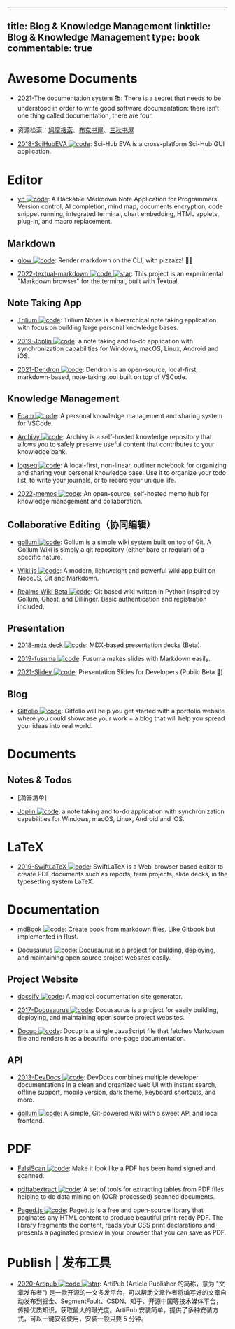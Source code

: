 
---
title: Blog & Knowledge Management
linktitle: Blog & Knowledge Management
type: book
commentable: true
---

# Awesome Documents

- [2021-The documentation system 📚](https://documentation.divio.com/): There is a secret that needs to be understood in order to write good software documentation: there isn’t one thing called documentation, there are four.

- 资源检索：[鸠摩搜索](http://t.cn/RG07GHI)、[布克书屋](http://t.cn/AiEso12y)、[三秋书屋](http://t.cn/AiQ0uTv9)

- [2018-SciHubEVA ![code](https://ng-tech.icu/assets/code.svg)](https://github.com/leovan/SciHubEVA): Sci-Hub EVA is a cross-platform Sci-Hub GUI application.

# Editor

- [yn ![code](https://ng-tech.icu/assets/code.svg)](https://github.com/purocean/yn): A Hackable Markdown Note Application for Programmers. Version control, AI completion, mind map, documents encryption, code snippet running, integrated terminal, chart embedding, HTML applets, plug-in, and macro replacement.

## Markdown

- [glow ![code](https://ng-tech.icu/assets/code.svg)](https://github.com/charmbracelet/glow): Render markdown on the CLI, with pizzazz! 💅🏻

- [2022-textual-markdown ![code](https://ng-tech.icu/assets/code.svg) ![star](https://img.shields.io/github/stars/willmcgugan/textual-markdown)](https://github.com/willmcgugan/textual-markdown): This project is an experimental "Markdown browser" for the terminal, built with Textual.

## Note Taking App

- [Trilium ![code](https://ng-tech.icu/assets/code.svg)](https://github.com/zadam/trilium): Trilium Notes is a hierarchical note taking application with focus on building large personal knowledge bases.

- [2019-Joplin ![code](https://ng-tech.icu/assets/code.svg)](https://github.com/laurent22/joplin): a note taking and to-do application with synchronization capabilities for Windows, macOS, Linux, Android and iOS.

- [2021-Dendron ![code](https://ng-tech.icu/assets/code.svg)](https://wiki.dendron.so/): Dendron is an open-source, local-first, markdown-based, note-taking tool built on top of VSCode.

## Knowledge Management

- [Foam ![code](https://ng-tech.icu/assets/code.svg)](https://github.com/foambubble/foam): A personal knowledge management and sharing system for VSCode.

- [Archivy ![code](https://ng-tech.icu/assets/code.svg)](https://github.com/Uzay-G/archivy): Archivy is a self-hosted knowledge repository that allows you to safely preserve useful content that contributes to your knowledge bank.

- [logseq ![code](https://ng-tech.icu/assets/code.svg)](https://github.com/logseq/logseq): A local-first, non-linear, outliner notebook for organizing and sharing your personal knowledge base. Use it to organize your todo list, to write your journals, or to record your unique life.

- [2022-memos ![code](https://ng-tech.icu/assets/code.svg)](https://github.com/usememos/memos): An open-source, self-hosted memo hub for knowledge management and collaboration.

## Collaborative Editing（协同编辑）

- [gollum ![code](https://ng-tech.icu/assets/code.svg)](https://github.com/gollum/gollum): Gollum is a simple wiki system built on top of Git. A Gollum Wiki is simply a git repository (either bare or regular) of a specific nature.

- [Wiki.js ![code](https://ng-tech.icu/assets/code.svg)](https://github.com/Requarks/wiki): A modern, lightweight and powerful wiki app built on NodeJS, Git and Markdown.

- [Realms Wiki Beta ![code](https://ng-tech.icu/assets/code.svg)](https://github.com/scragg0x/realms-wiki): Git based wiki written in Python Inspired by Gollum, Ghost, and Dillinger. Basic authentication and registration included.

## Presentation

- [2018-mdx deck ![code](https://ng-tech.icu/assets/code.svg)](https://github.com/jxnblk/mdx-deck): MDX-based presentation decks (Beta).

- [2019-fusuma ![code](https://ng-tech.icu/assets/code.svg)](https://github.com/hiroppy/fusuma): Fusuma makes slides with Markdown easily.

- [2021-Slidev ![code](https://ng-tech.icu/assets/code.svg)](https://github.com/slidevjs/slidev): Presentation Slides for Developers (Public Beta 🎉)

## Blog

- [Gitfolio ![code](https://ng-tech.icu/assets/code.svg)](https://github.com/imfunniee/gitfolio): Gitfolio will help you get started with a portfolio website where you could showcase your work + a blog that will help you spread your ideas into real world.

# Documents

## Notes & Todos

- [滴答清单]

- [Joplin ![code](https://ng-tech.icu/assets/code.svg)](https://github.com/laurent22/joplin): a note taking and to-do application with synchronization capabilities for Windows, macOS, Linux, Android and iOS.

# LaTeX

- [2019-SwiftLaTeX ![code](https://ng-tech.icu/assets/code.svg)](https://github.com/SwiftLaTeX/SwiftLaTeX): SwiftLaTeX is a Web-browser based editor to create PDF documents such as reports, term projects, slide decks, in the typesetting system LaTeX.

# Documentation

- [mdBook ![code](https://ng-tech.icu/assets/code.svg)](https://github.com/rust-lang/mdBook): Create book from markdown files. Like Gitbook but implemented in Rust.

- [Docusaurus ![code](https://ng-tech.icu/assets/code.svg)](https://github.com/facebook/docusaurus): Docusaurus is a project for building, deploying, and maintaining open source project websites easily.

## Project Website

- [docsify ![code](https://ng-tech.icu/assets/code.svg)](https://github.com/docsifyjs/docsify): A magical documentation site generator.

- [2017-Docusaurus ![code](https://ng-tech.icu/assets/code.svg)](https://github.com/facebook/docusaurus): Docusaurus is a project for easily building, deploying, and maintaining open source project websites.

- [Docup ![code](https://ng-tech.icu/assets/code.svg)](https://github.com/egoist/docup): Docup is a single JavaScript file that fetches Markdown file and renders it as a beautiful one-page documentation.

## API

- [2013-DevDocs ![code](https://ng-tech.icu/assets/code.svg)](https://github.com/freeCodeCamp/devdocs): DevDocs combines multiple developer documentations in a clean and organized web UI with instant search, offline support, mobile version, dark theme, keyboard shortcuts, and more.

- [gollum ![code](https://ng-tech.icu/assets/code.svg)](https://github.com/gollum/gollum): A simple, Git-powered wiki with a sweet API and local frontend.

# PDF

- [FalsiScan ![code](https://ng-tech.icu/assets/code.svg)](https://gitlab.com/edouardklein/falsisign): Make it look like a PDF has been hand signed and scanned.

- [pdftabextract ![code](https://ng-tech.icu/assets/code.svg)](https://github.com/WZBSocialScienceCenter/pdftabextract): A set of tools for extracting tables from PDF files helping to do data mining on (OCR-processed) scanned documents.

- [Paged.js ![code](https://ng-tech.icu/assets/code.svg)](https://www.pagedjs.org/): Paged.js is a free and open-source library that paginates any HTML content to produce beautiful print-ready PDF. The library fragments the content, reads your CSS print declarations and presents a paginated preview in your browser that you can save as PDF.

# Publish | 发布工具

- [2020-Artipub ![code](https://ng-tech.icu/assets/code.svg) ![star](https://img.shields.io/github/stars/crawlab-team/artipub)](https://github.com/crawlab-team/artipub): ArtiPub (Article Publisher 的简称，意为 "文章发布者") 是一款开源的一文多发平台，可以帮助文章作者将编写好的文章自动发布到掘金、SegmentFault、CSDN、知乎、开源中国等技术媒体平台，传播优质知识，获取最大的曝光度。ArtiPub 安装简单，提供了多种安装方式，可以一键安装使用，安装一般只要 5 分钟。

    